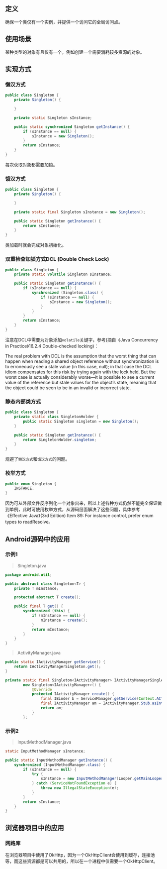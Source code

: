 ## 定义
确保一个类仅有一个实例，并提供一个访问它的全局访问点。

## 使用场景
某种类型的对象有且仅有一个，例如创建一个需要消耗较多资源的对象。

## 实现方式
### 懒汉方式
```java
public class Singleton {
    private Singleton() {

    }

    private static Singleton sInstance;

    public static synchronized Singleton getInstance() {
        if (sInstance == null) {
            sInstance = new Singleton();
        }
        return sInstance;
    }
}
```
每次获取对象都需要加锁。

### 饿汉方式
```java
public class Singleton {
    private Singleton() {

    }

    private static final Singleton sInstance = new Singleton();

    public static Singleton getInstance() {
        return sInstance;
    }
}
```
类加载时就会完成对象初始化。

### 双重检查加锁方式DCL (Double Check Lock)
```java
public class Singleton {
    private static volatile Singleton sInstance;

    public static Singleton getInstance() {
        if (sInstance == null) {
            synchronized (Singleton.class) {
                if (sInstance == null) {
                    sInstance = new Singleton();
                }
            }
        }
        return sInstance;
    }
}
```
注意在DCL中需要为对象添加`volatile`关键字，参考(摘自《Java Concurrency in Practice》16.2.4 Double-checked locking)：

The real problem with DCL is the assumption that the worst thing that can happen when reading a shared object reference without synchronization is to erroneously see a stale value (in this case, null); in that case the DCL idiom compensates for this risk by trying again with the lock held. But the worst case is actually considerably worse—it is possible to see a current value of the reference but stale values for the object’s state, meaning that the object could be seen to be in an invalid or incorrect state.

### 静态内部类方式
```java
public class Singleton {
    private static class SingletonHolder {
        public static Singleton singleton = new Singleton();
    }

    public static Singleton getInstance() {
        return SingletonHolder.singleton;
    }
}
```
规避了`懒汉方式`和`饿汉方式`的问题。

### 枚举方式
```java
public enum Singleton {
    INSTANCE;
}
```
因为可从外部文件反序列化一个对象出来，所以上述各种方式仍然不能完全保证做到单例，此时可使用枚举方式，从源码层面解决了这些问题，具体参考《Effective Java》(3rd Edition) Item 89: For instance control, prefer enum types to readResolve。

## Android源码中的应用
### 示例1
> Singleton.java
```java
package android.util;

public abstract class Singleton<T> {
    private T mInstance;

    protected abstract T create();

    public final T get() {
        synchronized (this) {
            if (mInstance == null) {
                mInstance = create();
            }
            return mInstance;
        }
    }
}
```

> ActivityManager.java
```java
public static IActivityManager getService() {
    return IActivityManagerSingleton.get();
}

private static final Singleton<IActivityManager> IActivityManagerSingleton =
        new Singleton<IActivityManager>() {
            @Override
            protected IActivityManager create() {
                final IBinder b = ServiceManager.getService(Context.ACTIVITY_SERVICE);
                final IActivityManager am = IActivityManager.Stub.asInterface(b);
                return am;
            }
        };
```

### 示例2
> InputMethodManager.java
```java
static InputMethodManager sInstance;

public static InputMethodManager getInstance() {
    synchronized (InputMethodManager.class) {
        if (sInstance == null) {
            try {
                sInstance = new InputMethodManager(Looper.getMainLooper());
            } catch (ServiceNotFoundException e) {
                throw new IllegalStateException(e);
            }
        }
        return sInstance;
    }
}
```

## 浏览器项目中的应用
### 网路库
在浏览器项目中使用了OkHttp，因为一个OkHttpClient会使用到缓存，连接池等，而这些资源都是可以共用的，所以在一个进程中仅需要一个OkHttpClient。
